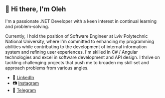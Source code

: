 ## 👋 Hi there, I'm Oleh

I'm a passionate .NET Developer with a keen interest in continual learning and problem-solving.

Currently, I hold the position of Software Engineer at Lviv Polytechnic National University, where I'm committed to enhancing my programming abilities while contributing to the development of internal information system and refining user experiences. I'm skilled in C# / Angular technologies and excel in software development and API design. I thrive on tackling challenging projects that push me to broaden my skill set and approach problems from various angles.


- 💼 [LinkedIn](https://www.linkedin.com/in/oleh-khavar-bb582927a/)
- 📷 [Instagram](https://www.instagram.com/khavoleh/)
- 📄 [Telegram](https://telegram.me/khavol)
